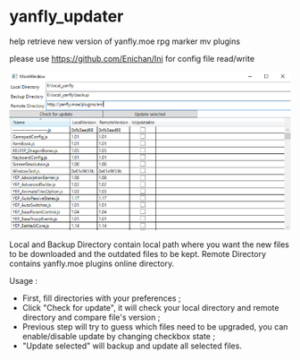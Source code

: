 # yanfly_updater
help retrieve new version of yanfly.moe rpg marker mv plugins

please use https://github.com/Enichan/Ini for config file read/write

![Alt text](doc/screenshot_00.png?raw=true "Title")

Local and Backup Directory contain local path where you want the new files to be downloaded and the outdated files to be kept.
Remote Directory contains yanfly.moe plugins online directory.

Usage :
- First, fill directories with your preferences ;
- Click "Check for update", it will check your local directory and remote directory and compare file's version ;
- Previous step will try to guess which files need to be upgraded, you can enable/disable update by changing checkbox state ;
- "Update selected" will backup and update all selected files.
